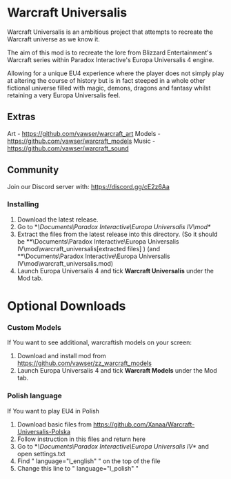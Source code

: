 # Warcraft Universalis
Warcraft Universalis is an ambitious project that attempts to recreate the Warcraft universe as we know it.

The aim of this mod is to recreate the lore from Blizzard Entertainment's Warcraft series within Paradox Interactive's Europa Universalis 4 engine.

Allowing for a unique EU4 experience where the player does not simply play at altering the course of history but is in fact steeped in a whole other fictional universe filled with magic, demons, dragons and fantasy whilst retaining a very Europa Universalis feel. 

## Extras
Art - https://github.com/vawser/warcraft_art
Models - https://github.com/vawser/warcraft_models
Music - https://github.com/vawser/warcraft_sound

## Community

Join our Discord server with: https://discord.gg/cE2z6Aa 

### Installing 
1. Download the latest release.
2. Go to **\Documents\Paradox Interactive\Europa Universalis IV\mod\**
3. Extract the files from the latest release into this directory.
	(So it should be **\Documents\Paradox Interactive\Europa Universalis IV\mod\warcraft_universalis\[extracted files] )
	(and **\Documents\Paradox Interactive\Europa Universalis IV\mod\warcraft_universalis.mod)
4. Launch Europa Universalis 4 and tick **Warcraft Universalis** under the Mod tab.

# Optional Downloads

### Custom Models
If You want to see additional, warcraftish models on your screen:

1. Download and install mod from https://github.com/vawser/zz_warcraft_models
2. Launch Europa Universalis 4 and tick **Warcraft Models** under the Mod tab.

### Polish language
If You want to play EU4 in Polish

1. Download basic files from https://github.com/Xanaa/Warcraft-Universalis-Polska
2. Follow instruction in this files and return here
3. Go to **\Documents\Paradox Interactive\Europa Universalis IV\** and open settings.txt
4. Find " language="l_english" " on the top of the file
5. Change this line to " language="l_polish" "
